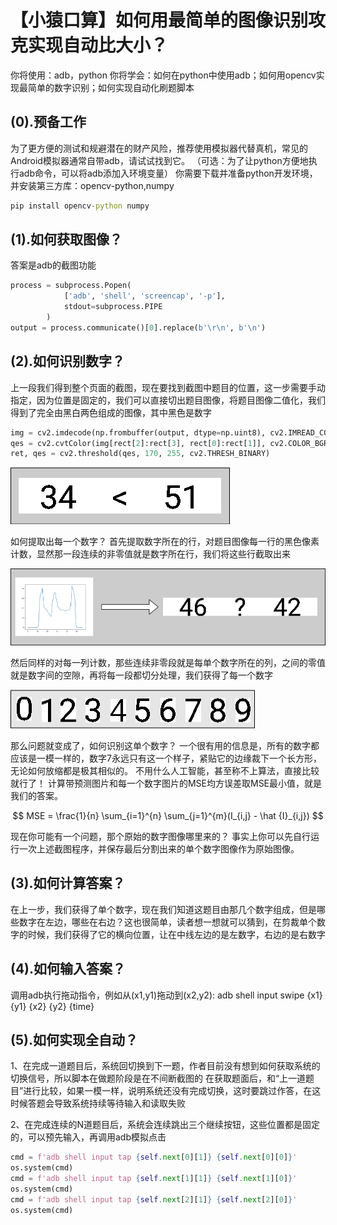 # 【小猿口算】如何用最简单的图像识别攻克实现自动比大小？

你将使用：adb，python
你将学会：如何在python中使用adb；如何用opencv实现最简单的数字识别；如何实现自动化刷题脚本

## (0).预备工作

为了更方便的测试和规避潜在的财产风险，推荐使用模拟器代替真机，常见的Android模拟器通常自带adb，请试试找到它。
（可选：为了让python方便地执行adb命令，可以将adb添加入环境变量）
你需要下载并准备python开发环境，并安装第三方库：opencv-python,numpy

```cmd
pip install opencv-python numpy
```

## (1).如何获取图像？

答案是adb的截图功能

```python
process = subprocess.Popen(
            ['adb', 'shell', 'screencap', '-p'],
            stdout=subprocess.PIPE
        )
output = process.communicate()[0].replace(b'\r\n', b'\n')
```

## (2).如何识别数字？

上一段我们得到整个页面的截图，现在要找到截图中题目的位置，这一步需要手动指定，因为位置是固定的，我们可以直接切出题目图像，将题目图像二值化，我们得到了完全由黑白两色组成的图像，其中黑色是数字

```python
img = cv2.imdecode(np.frombuffer(output, dtype=np.uint8), cv2.IMREAD_COLOR)
qes = cv2.cvtColor(img[rect[2]:rect[3], rect[0]:rect[1]], cv2.COLOR_BGR2GRAY)
ret, qes = cv2.threshold(qes, 170, 255, cv2.THRESH_BINARY)
```

![题目](qes.png)

如何提取出每一个数字？
首先提取数字所在的行，对题目图像每一行的黑色像素计数，显然那一段连续的非零值就是数字所在行，我们将这些行截取出来

![horizontal](horizontal.png)

然后同样的对每一列计数，那些连续非零段就是每单个数字所在的列，之间的零值就是数字间的空隙，再将每一段都切分处理，我们获得了每一个数字

![numbers](numbers.png)

那么问题就变成了，如何识别这单个数字？
一个很有用的信息是，所有的数字都应该是一模一样的，数字7永远只有这一个样子，紧贴它的边缘裁下一个长方形，无论如何放缩都是极其相似的。
不用什么人工智能，甚至称不上算法，直接比较就行了！
计算带预测图片和每一个数字图片的MSE均方误差取MSE最小值，就是我们的答案。

$$
MSE = \frac{1}{n} \sum_{i=1}^{n} \sum_{j=1}^{m}(I_{i,j} - \hat {I}_{i,j})
$$

现在你可能有一个问题，那个原始的数字图像哪里来的？
事实上你可以先自行运行一次上述截图程序，并保存最后分割出来的单个数字图像作为原始图像。

## (3).如何计算答案？

在上一步，我们获得了单个数字，现在我们知道这题目由那几个数字组成，但是哪些数字在左边，哪些在右边？这也很简单，读者想一想就可以猜到，在剪裁单个数字的时候，我们获得了它的横向位置，让在中线左边的是左数字，右边的是右数字

## (4).如何输入答案？

调用adb执行拖动指令，例如从(x1,y1)拖动到(x2,y2): adb shell input swipe {x1} {y1} {x2} {y2} {time}

## (5).如何实现全自动？

1、在完成一道题目后，系统回切换到下一题，作者目前没有想到如何获取系统的切换信号，所以脚本在做题阶段是在不间断截图的
在获取题面后，和“上一道题目”进行比较，如果一模一样，说明系统还没有完成切换，这时要跳过作答，在这时候答题会导致系统持续等待输入和读取失败

2、在完成连续的N道题目后，系统会连续跳出三个继续按钮，这些位置都是固定的，可以预先输入，再调用adb模拟点击

```python
cmd = f'adb shell input tap {self.next[0][1]} {self.next[0][0]}'
os.system(cmd)
cmd = f'adb shell input tap {self.next[1][1]} {self.next[1][0]}'
os.system(cmd)
cmd = f'adb shell input tap {self.next[2][1]} {self.next[2][0]}'
os.system(cmd)
```

